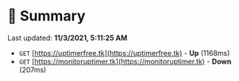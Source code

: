 # 📖 Summary
Last updated: **11/3/2021, 5:11:25 AM**

- `GET` [https://uptimerfree.tk](https://uptimerfree.tk) - **Up** (1168ms)
- `GET` [https://monitoruptimer.tk](https://monitoruptimer.tk) - **Down** (207ms)

